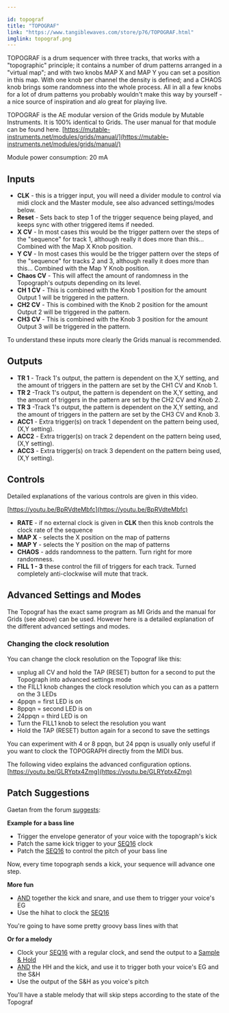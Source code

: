 ```yaml
---

id: topograf
title: "TOPOGRAF"
link: "https://www.tangiblewaves.com/store/p76/TOPOGRAF.html"
imglink: topograf.png
---
```





TOPOGRAF is a drum sequencer with three tracks, that works with a "topographic" principle; it contains a number of drum patterns arranged in a "virtual map"; and with two knobs MAP X and MAP Y you can set a position in this map. With one knob per channel the density is defined; and a CHAOS knob brings some randomness into the whole process. All in all a few knobs for a lot of drum patterns you probably wouldn't make this way by yourself - a nice source of inspiration and alo great for playing live.

TOPOGRAF is the AE modular version of the Grids module by Mutable Instruments. It is 100% identical to Grids. The user manual for that module can be found here. [https://mutable-instruments.net/modules/grids/manual/](https://mutable-instruments.net/modules/grids/manual/)

Module power consumption: 20 mA

## Inputs

*   **CLK** - this is a trigger input, you will need a divider module to control via midi clock and the Master module, see also advanced settings/modes below.
*   **Reset** - Sets back to step 1 of the trigger sequence being played, and keeps sync with other triggered items if needed.
*   **X CV** - In most cases this would be the trigger pattern over the steps of the "sequence" for track 1, although really it does more than this... Combined with the Map X Knob position.
*   **Y CV** - In most cases this would be the trigger pattern over the steps of the "sequence" for tracks 2 and 3, although really it does more than this... Combined with the Map Y Knob position.
*   **Chaos CV** - This will affect the amount of randomness in the Topograph's outputs depending on its level.
*   **CH 1 CV** - This is combined with the Knob 1 position for the amount Output 1 will be triggered in the pattern.
*   **CH2 CV** - This is combined with the Knob 2 position for the amount Output 2 will be triggered in the pattern.
*   **CH3 CV** - This is combined with the Knob 3 position for the amount Output 3 will be triggered in the pattern.

To understand these inputs more clearly the Grids manual is recommended.

## Outputs

*   **TR 1** - Track 1's output, the pattern is dependent on the X,Y setting, and the amount of triggers in the pattern are set by the CH1 CV and Knob 1.
*   **TR 2** -Track 1's output, the pattern is dependent on the X,Y setting, and the amount of triggers in the pattern are set by the CH2 CV and Knob 2.
*   **TR 3** -Track 1's output, the pattern is dependent on the X,Y setting, and the amount of triggers in the pattern are set by the CH3 CV and Knob 3.
*   **ACC1** - Extra trigger(s) on track 1 dependent on the pattern being used, (X,Y setting).
*   **ACC2** - Extra trigger(s) on track 2 dependent on the pattern being used, (X,Y setting).
*   **ACC3** - Extra trigger(s) on track 3 dependent on the pattern being used, (X,Y setting).

## Controls

Detailed explanations of the various controls are given in this video.

[https://youtu.be/BpRVdteMbfc](https://youtu.be/BpRVdteMbfc)

*   **RATE** - if no external clock is given in **CLK** then this knob controls the clock rate of the sequence
*   **MAP X** - selects the X position on the map of patterns
*   **MAP Y** - selects the Y position on the map of patterns
*   **CHAOS** - adds randomness to the pattern. Turn right for more randomness.
*   **FILL 1 - 3** these control the fill of triggers for each track. Turned completely anti-clockwise will mute that track.

## Advanced Settings and Modes

The Topograf has the exact same program as MI Grids and the manual for Grids (see above) can be used. However here is a detailed explanation of the different advanced settings and modes.

### Changing the clock resolution

You can change the clock resolution on the Topograf like this:

*   unplug all CV and hold the TAP (RESET) button for a second to put the Topograph into advanced settings mode
*   the FILL1 knob changes the clock resolution which you can as a pattern on the 3 LEDs
*   4ppqn = first LED is on
*   8ppqn = second LED is on
*   24ppqn = third LED is on
*   Turn the FILL1 knob to select the resolution you want
*   Hold the TAP (RESET) button again for a second to save the settings

You can experiment with 4 or 8 ppqn, but 24 ppqn is usually only useful if you want to clock the TOPOGRAPH directly from the MIDI bus.

The following video explains the advanced configuration options. [https://youtu.be/GLRYptx4Zmg](https://youtu.be/GLRYptx4Zmg)

## Patch Suggestions

Gaetan from the forum [suggests](http://forum.aemodular.com/post/3554/thread):

**Example for a bass line**

*   Trigger the envelope generator of your voice with the topograph's kick
*   Patch the same kick trigger to your [SEQ16](https://wiki.aemodular.com/pmwiki.php/AeManual/SEQ16) clock
*   Patch the [SEQ16](https://wiki.aemodular.com/pmwiki.php/AeManual/SEQ16) to control the pitch of your bass line

Now, every time topograph sends a kick, your sequence will advance one step.

**More fun**

*   [AND](https://wiki.aemodular.com/pmwiki.php/AeManual/LOGIC) together the kick and snare, and use them to trigger your voice's EG
*   Use the hihat to clock the [SEQ16](https://wiki.aemodular.com/pmwiki.php/AeManual/SEQ16)

You're going to have some pretty groovy bass lines with that

**Or for a melody**

*   Clock your [SEQ16](https://wiki.aemodular.com/pmwiki.php/AeManual/SEQ16) with a regular clock, and send the output to a [Sample & Hold](https://wiki.aemodular.com/pmwiki.php/AeManual/SAMPLEHOLD)
*   [AND](https://wiki.aemodular.com/pmwiki.php/AeManual/LOGIC) the HH and the kick, and use it to trigger both your voice's EG and the S&H
*   Use the output of the S&H as you voice's pitch

You'll have a stable melody that will skip steps according to the state of the Topograf





